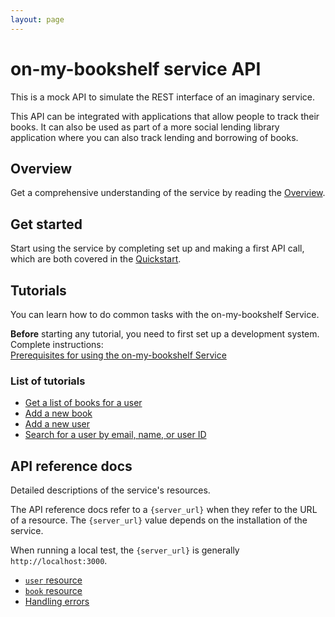 ```yaml
---
layout: page
---
```


# on-my-bookshelf service API

This is a mock API to simulate the REST interface of an
imaginary service. 

This API can be integrated with applications that allow people to track their books. It can also be used as part of a more social lending library application where you can also track lending and borrowing of books.

## Overview

Get a comprehensive understanding of the service by reading the [Overview](overview.md).

## Get started

Start using the service by completing set up and making a first API call, which are both covered in the [Quickstart](api/quickstart.md).


## Tutorials

You can learn how to do common tasks with the on-my-bookshelf Service. 

**Before** starting any tutorial, you need to first set up a development system. Complete instructions:<br> 
[Prerequisites for using the on-my-bookshelf Service](tutorials/prereqs.md)

### List of tutorials
- [Get a list of books for a user](tutorials/get-books-for-a-user.md)
- [Add a new book](tutorials/add-a-new-book.md)
- [Add a new user](tutorials/add-a-new-user.md)
- [Search for a user by email, name, or user ID](tutorials/search-for-a-user-by-email.md)

## API reference docs

Detailed descriptions of the service's resources.

The API reference docs refer to a `{server_url}` when they
refer to the URL of a resource. The `{server_url}` value depends on the installation of the service.

When running a local test, the `{server_url}` is
generally `http://localhost:3000`.

* [`user` resource](api/user.md)
* [`book` resource](api/books.md)
* [Handling errors](api/error-handling.md)
